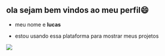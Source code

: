 ## ola sejam bem vindos ao meu perfil😄

- meu nome e **lucas**

- estou usando essa plataforma para mostrar meus projetos

![](https://th.bing.com/th/id/R.6dcf3a15e0b17ea5742892e4ae220b4a?rik=O7xK9qmJYBMkDQ&pid=ImgRaw&r=0)
